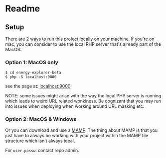 # Readme


## Setup

There are 2 ways to run this project locally on your machine. If you're on mac, you can consider to use the local PHP server that's already part of the MacOS:

### Option 1: MacOS only

```
$ cd energy-explorer-beta
$ php -S localhost:9000
```

see the page at: [localhost:9000](localhost:9000)

NOTE: some issues might arise with the way the local PHP server is running which leads to weird URL related wonkiness. Be cognizant that you may run into issues when deploying when working around URL masking etc. 

### Option 2: MacOS & Windows

Or you can download and use a [MAMP](https://www.mamp.info/en/). The thing about MAMP is that you just have to always be working with your project within the MAMP file structure which isn't always ideal. 


For `user.passw`: contact repo admin.



